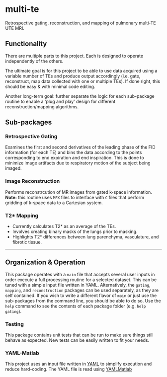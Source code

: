 # multi-te
Retrospective gating, reconstruction, and mapping of pulmonary multi-TE UTE MRI.

## Functionality
There are multiple parts to this project. Each is designed to operate independently of the others.

The ultimate goal is for this project to be able to use data acquired using a variable number of TEs and produce output accordingly (i.e. gate, reconstruct, map data collected with one or multiple TEs). If done right, this should be easy & with minimal code editing.

Another long-term goal: further separate the logic for each sub-package routine to enable a 'plug and play' design for different reconstruction/mapping algorithms.

## Sub-packages

### Retrospective Gating
Examines the first and second derivatives of the leading phase of the FID information (for each TE) and bins the data according to the points corresponding to end expiration and end inspiration. This is done to minimize image artifacts due to respiratory motion of the subject being imaged.

### Image Reconstruction
Performs reconstrcution of MR images from gated k-space information. **Note:** this routine uses `MEX` files to interface with `C` files that perform gridding of k-space data to a Cartesian system.

### T2* Mapping
* Currently calculates T2* as an average of the TEs.
* Involves creating binary masks of the lungs prior to masking.
* Highlights T2* differences between lung parenchyma, vasculature, and fibrotic tissue.

---

## Organization & Operation
This package operates with a `main` file that accepts several user inputs in order execute a full processing routine for a selected dataset. This can be tuned with a simple input file written in YAML. Alternatively, the `gating`, `mapping`, and `reconstruction` packages can be used separately, as they are self contained. If you wish to write a different flavor of `main` or just use the sub-packages from the command line, you should be able to do so. Use the `help` command to see the contents of each package folder (e.g. `help gating`).

### Testing
This package contains unit tests that can be run to make sure things still behave as expected. New tests can be easily written to fit your needs.

### YAML-Matlab
This project uses an input file written in [YAML](http://yaml.org/) to simplify execution and reduce hard-coding. The YAML file is read using [YAMLMatlab](https://code.google.com/archive/p/yamlmatlab/)
